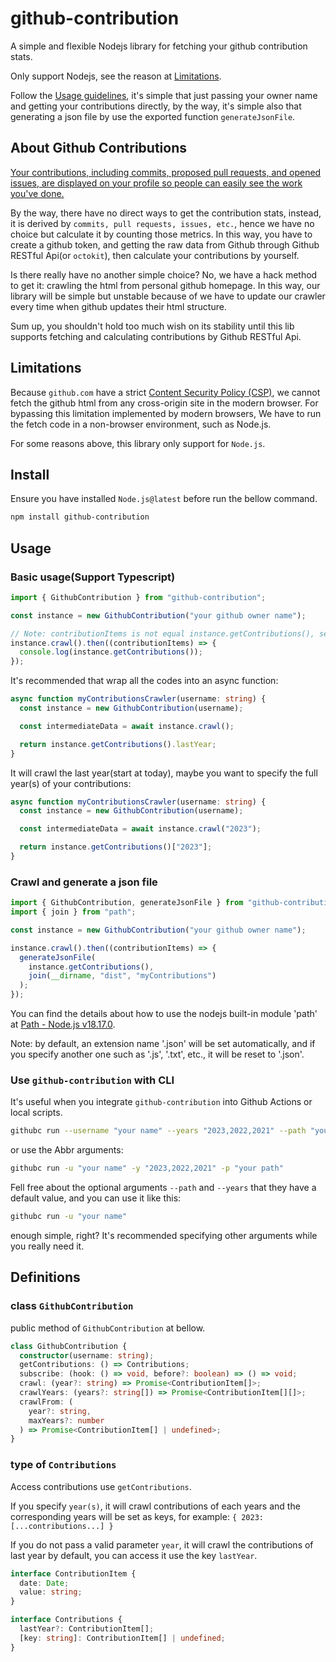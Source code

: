 # github-contribution

A simple and flexible Nodejs library for fetching your github contribution stats.

Only support Nodejs, see the reason at [Limitations](https://github.com/neil-ji/github-contribution#usage).

Follow the [Usage guidelines](https://github.com/neil-ji/github-contribution#usage), it's simple that just passing your owner name and getting your contributions directly, by the way, it's simple also that generating a json file by use the exported function `generateJsonFile`.

## About Github Contributions

[Your contributions, including commits, proposed pull requests, and opened issues, are displayed on your profile so people can easily see the work you've done.](https://docs.github.com/en/account-and-profile/setting-up-and-managing-your-github-profile/managing-contribution-settings-on-your-profile)

By the way, there have no direct ways to get the contribution stats, instead, it is derived by `commits, pull requests, issues, etc.`, hence we have no choice but calculate it by counting those metrics. In this way, you have to create a github token, and getting the raw data from Github through Github RESTful Api(or `octokit`), then calculate your contributions by yourself.

Is there really have no another simple choice? No, we have a hack method to get it: crawling the html from personal github homepage. In this way, our library will be simple but unstable because of we have to update our crawler every time when github updates their html structure.

Sum up, you shouldn't hold too much wish on its stability until this lib supports fetching and calculating contributions by Github RESTful Api.

## Limitations

Because `github.com` have a strict [Content Security Policy (CSP)](https://developer.mozilla.org/en-US/docs/web/http/csp), we cannot fetch the github html from any cross-origin site in the modern browser. For bypassing this limitation implemented by modern browsers, We have to run the fetch code in a non-browser environment, such as Node.js.

For some reasons above, this library only support for `Node.js`.

## Install

Ensure you have installed `Node.js@latest` before run the bellow command.

```bash
npm install github-contribution
```

## Usage

### Basic usage(Support Typescript)

```ts
import { GithubContribution } from "github-contribution";

const instance = new GithubContribution("your github owner name");

// Note: contributionItems is not equal instance.getContributions(), see details at section Definitions.
instance.crawl().then((contributionItems) => {
  console.log(instance.getContributions());
});
```

It's recommended that wrap all the codes into an async function:

```ts
async function myContributionsCrawler(username: string) {
  const instance = new GithubContribution(username);

  const intermediateData = await instance.crawl();

  return instance.getContributions().lastYear;
}
```

It will crawl the last year(start at today), maybe you want to specify the full year(s) of your contributions:

```ts
async function myContributionsCrawler(username: string) {
  const instance = new GithubContribution(username);

  const intermediateData = await instance.crawl("2023");

  return instance.getContributions()["2023"];
}
```

### Crawl and generate a json file

```ts
import { GithubContribution, generateJsonFile } from "github-contribution";
import { join } from "path";

const instance = new GithubContribution("your github owner name");

instance.crawl().then((contributionItems) => {
  generateJsonFile(
    instance.getContributions(),
    join(__dirname, "dist", "myContributions")
  );
});
```

You can find the details about how to use the nodejs built-in module 'path' at [Path - Node.js v18.17.0](https://nodejs.org/dist/latest-v18.x/docs/api/path.html).

Note: by default, an extension name '.json' will be set automatically, and if you specify another one such as '.js', '.txt', etc., it will be reset to '.json'.

### Use `github-contribution` with CLI

It's useful when you integrate `github-contribution` into Github Actions or local scripts.

```bash
githubc run --username "your name" --years "2023,2022,2021" --path "your path"
```

or use the Abbr arguments:

```bash
githubc run -u "your name" -y "2023,2022,2021" -p "your path"
```

Fell free about the optional arguments `--path` and `--years` that they have a default value, and you can use it like this:

```bash
githubc run -u "your name"
```

enough simple, right? It's recommended specifying other arguments while you really need it.

## Definitions

### class `GithubContribution`

public method of `GithubContribution` at bellow.

```ts
class GithubContribution {
  constructor(username: string);
  getContributions: () => Contributions;
  subscribe: (hook: () => void, before?: boolean) => () => void;
  crawl: (year?: string) => Promise<ContributionItem[]>;
  crawlYears: (years?: string[]) => Promise<ContributionItem[][]>;
  crawlFrom: (
    year?: string,
    maxYears?: number
  ) => Promise<ContributionItem[] | undefined>;
}
```

### type of `Contributions`

Access contributions use `getContributions`.

If you specify `year(s)`, it will crawl contributions of each years and the corresponding years will be set as keys, for example: `{ 2023: [...contributions...] }`

If you do not pass a valid parameter `year`, it will crawl the contributions of last year by default, you can access it use the key `lastYear`.

```ts
interface ContributionItem {
  date: Date;
  value: string;
}

interface Contributions {
  lastYear?: ContributionItem[];
  [key: string]: ContributionItem[] | undefined;
}
```
